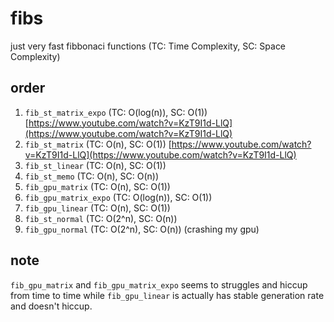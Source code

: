 # fibs

just very fast fibbonaci functions (TC: Time Complexity, SC: Space Complexity)

## order

1. `fib_st_matrix_expo` (TC: O(log(n)), SC: O(1)) [https://www.youtube.com/watch?v=KzT9I1d-LlQ](https://www.youtube.com/watch?v=KzT9I1d-LlQ)
2. `fib_st_matrix` (TC: O(n), SC: O(1)) [https://www.youtube.com/watch?v=KzT9I1d-LlQ](https://www.youtube.com/watch?v=KzT9I1d-LlQ)
3. `fib_st_linear` (TC: O(n), SC: O(1))
4. `fib_st_memo` (TC: O(n), SC: O(n))
5. `fib_gpu_matrix` (TC: O(n), SC: O(1))
6. `fib_gpu_matrix_expo` (TC: O(log(n)), SC: O(1))
7. `fib_gpu_linear` (TC: O(n), SC: O(1))
8. `fib_st_normal` (TC: O(2^n), SC: O(n))
9. `fib_gpu_normal` (TC: O(2^n), SC: O(n)) (crashing my gpu)

## note

`fib_gpu_matrix` and `fib_gpu_matrix_expo` seems to struggles and hiccup from time to time while `fib_gpu_linear` is actually has stable generation rate and doesn't hiccup.
